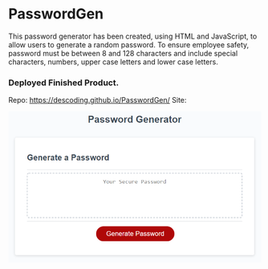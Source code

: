 # PasswordGen
This password generator has been created, using HTML and JavaScript, to allow users to generate a random password.  To ensure employee safety, password must be between 8 and 128 characters and include special characters, numbers, upper case letters and lower case letters.

### Deployed Finished Product.
Repo:  https://descoding.github.io/PasswordGen/
Site:  


![Media-Demo](Assets\PasswordGen.png)